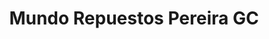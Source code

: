 ---
title: "Mundo Repuestos Pereira GC"
url: /pereira/mundo-repuestos-pereira-gc/
shop: Autoteile
---